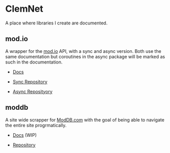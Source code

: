 # ClemNet

A place where libraries I create are documented.

## mod.io

A wrapper for the [mod.io](https://mod.io/) API, with a sync and async version. Both use the same documentation but coroutines in the async package will be marked as such in the documentation.

* [Docs](https://clementj18.github.io/mod.io/)

* [Sync Repository](https://github.com/ClementJ18/mod.io)
* [Async Reposityory](https://github.com/ClementJ18/mod.io/tree/async)

## moddb

A site wide scrapper for [ModDB.com](https://www.moddb.com/) with the goal of being able to navigate the entire site progrmatically.

* [Docs](https://clementj18.github.io/moddb/) (WIP)

* [Repository](https://github.com/ClementJ18/moddb)


